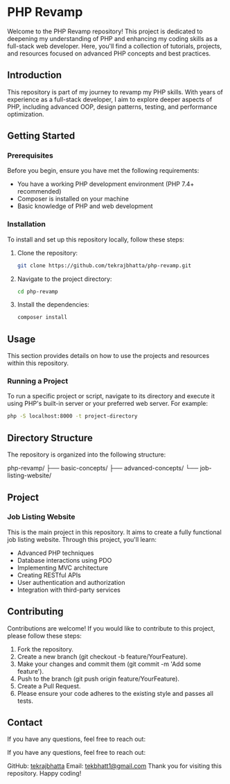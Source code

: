 # PHP Revamp

Welcome to the PHP Revamp repository! This project is dedicated to deepening my understanding of PHP and enhancing my coding skills as a full-stack web developer. Here, you'll find a collection of tutorials, projects, and resources focused on advanced PHP concepts and best practices.

## Introduction

This repository is part of my journey to revamp my PHP skills. With years of experience as a full-stack developer, I aim to explore deeper aspects of PHP, including advanced OOP, design patterns, testing, and performance optimization.

## Getting Started

### Prerequisites

Before you begin, ensure you have met the following requirements:

- You have a working PHP development environment (PHP 7.4+ recommended)
- Composer is installed on your machine
- Basic knowledge of PHP and web development

### Installation

To install and set up this repository locally, follow these steps:

1. Clone the repository:

    ```sh
    git clone https://github.com/tekrajbhatta/php-revamp.git
    ```

2. Navigate to the project directory:

    ```sh
    cd php-revamp
    ```

3. Install the dependencies:

    ```sh
    composer install
    ```

## Usage

This section provides details on how to use the projects and resources within this repository.

### Running a Project

To run a specific project or script, navigate to its directory and execute it using PHP's built-in server or your preferred web server. For example:

```sh
php -S localhost:8000 -t project-directory
```

## Directory Structure

The repository is organized into the following structure:

php-revamp/
├── basic-concepts/
├── advanced-concepts/
└── job-listing-website/

## Project

### Job Listing Website

This is the main project in this repository. It aims to create a fully functional job listing website. Through this project, you'll learn:

- Advanced PHP techniques
- Database interactions using PDO
- Implementing MVC architecture
- Creating RESTful APIs
- User authentication and authorization
- Integration with third-party services

## Contributing

Contributions are welcome! If you would like to contribute to this project, please follow these steps:

1. Fork the repository.
2. Create a new branch (git checkout -b feature/YourFeature).
3. Make your changes and commit them (git commit -m 'Add some feature').
4. Push to the branch (git push origin feature/YourFeature).
5. Create a Pull Request.
6. Please ensure your code adheres to the existing style and passes all tests.

## Contact

If you have any questions, feel free to reach out:

If you have any questions, feel free to reach out:

GitHub: [tekrajbhatta](https://github.com/tekrajbhatta)
Email: tekbhatt1@gmail.com
Thank you for visiting this repository. Happy coding!
